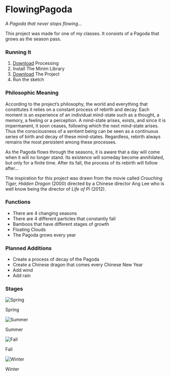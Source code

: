 # FlowingPagoda
*A Pagoda that never stops flowing...*

This project was made for one of my classes. It consists of a Pagoda that grows as the season pass.

### Running It
1. [Download](https://processing.org/download/) Processing
2. Install The Minim Library
3. [Download](https://github.com/mixania/FlowingPagoda/archive/master.zip) The Project
4. Run the sketch

### Philosophic Meaning

According to the project’s philosophy, the world and everything that constitutes it relies on a constant process of rebirth and decay. Each moment is an experience of an individual mind-state such as a thought, a memory, a feeling or a perception. A mind-state arises, exists, and since it is impermanent, it soon ceases, following which the next mind-state arises. Thus the consciousness of a sentient being can be seen as a continuous series of birth and decay of these mind-states. Regardless, rebirth always remains the most persistent among these processes.

As the Pagoda flows through the seasons, it is aware that a day will come when it will no longer stand. Its existence will someday become annihilated, but only for a finite time. After its fall, the process of its rebirth will follow after…

The inspiration for this project was drawn from the movie called *Crouching Tiger, Hidden Dragon* (2000) directed by a Chinese director Ang Lee who is well know being the director of *Life of Pi* (2012).

### Functions
* There are 4 changing seasons
* There are 4 different particles that constantly fall
* Bamboos that have different stages of growth
* Floating Clouds
* The Pagoda grows every year

### Planned Additions
* Create a process of decay of the Pagoda
* Create a Chinese dragon that comes every Chinese New Year
* Add wind
* Add rain

### Stages
![Spring](http://i.imgur.com/K7SJn0Y.png)

Spring

![Summer](http://i.imgur.com/cR5R4TL.png)

Summer

![Fall](http://i.imgur.com/wNZVfNi.png)

Fall

![Winter](http://i.imgur.com/V5HdiPn.png)

Winter
